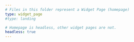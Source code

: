 ```yaml
---
# Files in this folder represent a Widget Page (homepage)
type: widget_page
#type: landing

# Homepage is headless, other widget pages are not.
headless: true
---
```

